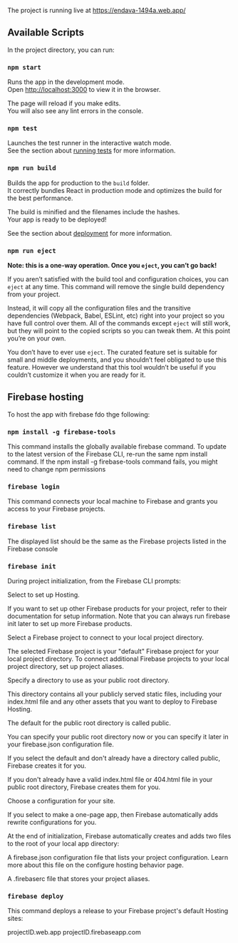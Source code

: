 The project is running live at https://endava-1494a.web.app/

## Available Scripts

In the project directory, you can run:

### `npm start`

Runs the app in the development mode.<br>
Open [http://localhost:3000](http://localhost:3000) to view it in the browser.

The page will reload if you make edits.<br>
You will also see any lint errors in the console.

### `npm test`

Launches the test runner in the interactive watch mode.<br>
See the section about [running tests](https://facebook.github.io/create-react-app/docs/running-tests) for more information.

### `npm run build`

Builds the app for production to the `build` folder.<br>
It correctly bundles React in production mode and optimizes the build for the best performance.

The build is minified and the filenames include the hashes.<br>
Your app is ready to be deployed!

See the section about [deployment](https://facebook.github.io/create-react-app/docs/deployment) for more information.

### `npm run eject`

**Note: this is a one-way operation. Once you `eject`, you can’t go back!**

If you aren’t satisfied with the build tool and configuration choices, you can `eject` at any time. This command will remove the single build dependency from your project.

Instead, it will copy all the configuration files and the transitive dependencies (Webpack, Babel, ESLint, etc) right into your project so you have full control over them. All of the commands except `eject` will still work, but they will point to the copied scripts so you can tweak them. At this point you’re on your own.

You don’t have to ever use `eject`. The curated feature set is suitable for small and middle deployments, and you shouldn’t feel obligated to use this feature. However we understand that this tool wouldn’t be useful if you couldn’t customize it when you are ready for it.

## Firebase hosting

To host the app with firebase fdo thge following:

### `npm install -g firebase-tools`

This command installs the globally available firebase command. To update to the latest version of the Firebase CLI, re-run the same npm install command.
If the npm install -g firebase-tools command fails, you might need to change npm permissions

### `firebase login`

This command connects your local machine to Firebase and grants you access to your Firebase projects.

### `firebase list`

The displayed list should be the same as the Firebase projects listed in the Firebase console

### `firebase init`

During project initialization, from the Firebase CLI prompts:

Select to set up Hosting.

If you want to set up other Firebase products for your project, refer to their documentation for setup information. Note that you can always run firebase init later to set up more Firebase products.

Select a Firebase project to connect to your local project directory.

The selected Firebase project is your "default" Firebase project for your local project directory. To connect additional Firebase projects to your local project directory, set up project aliases.

Specify a directory to use as your public root directory.

This directory contains all your publicly served static files, including your index.html file and any other assets that you want to deploy to Firebase Hosting.

The default for the public root directory is called public.

You can specify your public root directory now or you can specify it later in your firebase.json configuration file.

If you select the default and don't already have a directory called public, Firebase creates it for you.

If you don't already have a valid index.html file or 404.html file in your public root directory, Firebase creates them for you.

Choose a configuration for your site.

If you select to make a one-page app, then Firebase automatically adds rewrite configurations for you.

At the end of initialization, Firebase automatically creates and adds two files to the root of your local app directory:

A firebase.json configuration file that lists your project configuration. Learn more about this file on the configure hosting behavior page.

A .firebaserc file that stores your project aliases.

### `firebase deploy`

This command deploys a release to your Firebase project's default Hosting sites:

projectID.web.app
projectID.firebaseapp.com

